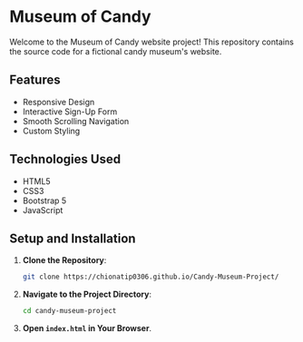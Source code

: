 # Museum of Candy

Welcome to the Museum of Candy website project! This repository contains the source code for a fictional candy museum's website.

## Features

- Responsive Design
- Interactive Sign-Up Form
- Smooth Scrolling Navigation
- Custom Styling

## Technologies Used

- HTML5
- CSS3
- Bootstrap 5
- JavaScript

## Setup and Installation

1. **Clone the Repository**:
    ```bash
    git clone https://chionatip0306.github.io/Candy-Museum-Project/
    
    ```

2. **Navigate to the Project Directory**:
    ```bash
    cd candy-museum-project
    ```

3. **Open `index.html` in Your Browser**.


